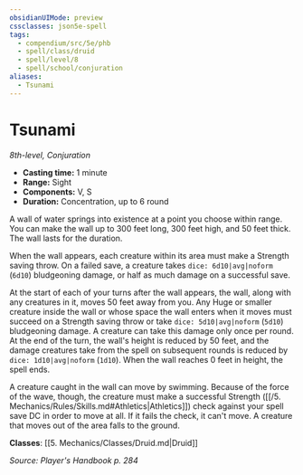 ```yaml
---
obsidianUIMode: preview
cssclasses: json5e-spell
tags:
  - compendium/src/5e/phb
  - spell/class/druid
  - spell/level/8
  - spell/school/conjuration
aliases:
  - Tsunami
---
```

# Tsunami
*8th-level, Conjuration*  

- **Casting time:** 1 minute
- **Range:** Sight
- **Components:** V, S
- **Duration:** Concentration, up to 6 round

A wall of water springs into existence at a point you choose within range. You can make the wall up to 300 feet long, 300 feet high, and 50 feet thick. The wall lasts for the duration.

When the wall appears, each creature within its area must make a Strength saving throw. On a failed save, a creature takes `dice: 6d10|avg|noform` (`6d10`) bludgeoning damage, or half as much damage on a successful save.

At the start of each of your turns after the wall appears, the wall, along with any creatures in it, moves 50 feet away from you. Any Huge or smaller creature inside the wall or whose space the wall enters when it moves must succeed on a Strength saving throw or take `dice: 5d10|avg|noform` (`5d10`) bludgeoning damage. A creature can take this damage only once per round. At the end of the turn, the wall's height is reduced by 50 feet, and the damage creatures take from the spell on subsequent rounds is reduced by `dice: 1d10|avg|noform` (`1d10`). When the wall reaches 0 feet in height, the spell ends.

A creature caught in the wall can move by swimming. Because of the force of the wave, though, the creature must make a successful Strength ([[/5. Mechanics/Rules/Skills.md#Athletics\|Athletics]]) check against your spell save DC in order to move at all. If it fails the check, it can't move. A creature that moves out of the area falls to the ground.

**Classes**: [[5. Mechanics/Classes/Druid.md\|Druid]]

*Source: Player's Handbook p. 284*
